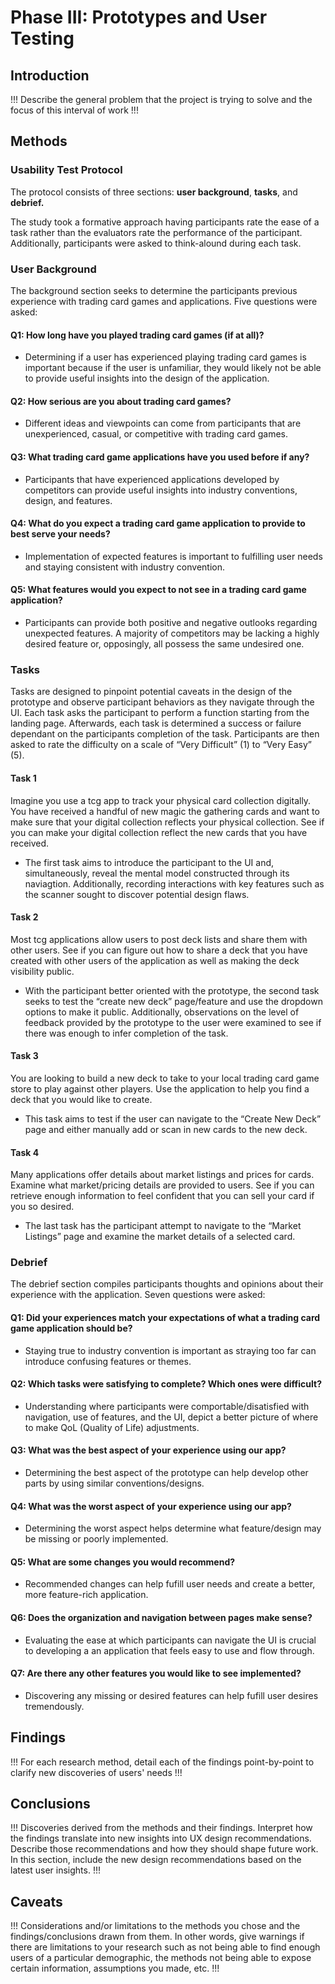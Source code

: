 # Phase III: Prototypes and User Testing

## Introduction

!!! Describe the general problem that the project is trying to solve and the focus of this interval of work !!!

## Methods

### Usability Test Protocol

The protocol consists of three sections: **user background**, **tasks**, and **debrief.** 

The study took a formative approach having participants rate the ease of a task rather than the evaluators rate the performance of the participant. Additionally, participants were asked to think-alound during each task. 

### User Background

The background section seeks to determine the participants previous experience with trading card games and applications. Five questions were asked:

#### Q1: How long have you played trading card games (if at all)?
* Determining if a user has experienced playing trading card games is important because if the user is unfamiliar, they would likely not be able to provide useful insights into the design of the application. 

#### Q2: How serious are you about trading card games?
* Different ideas and viewpoints can come from participants that are unexperienced, casual, or competitive with trading card games. 

#### Q3: What trading card game applications have you used before if any?
* Participants that have experienced applications developed by competitors can provide useful insights into industry conventions, design, and features. 

#### Q4: What do you expect a trading card game application to provide to best serve your needs?
* Implementation of expected features is important to fulfilling user needs and staying consistent with industry convention. 

#### Q5: What features would you expect to not see in a trading card game application?
* Participants can provide both positive and negative outlooks regarding unexpected features. A majority of competitors may be lacking a highly desired feature or, opposingly, all possess the same undesired one.

### Tasks
Tasks are designed to pinpoint potential caveats in the design of the prototype and observe participant behaviors as they navigate through the UI. Each task asks the participant to perform a function starting from the landing page. Afterwards, each task is determined a success or failure dependant on the participants completion of the task. Participants are then asked to rate the difficulty on a scale of “Very Difficult” (1) to “Very Easy” (5). 

#### Task 1
Imagine you use a tcg app to track your physical card collection digitally. You have received a handful of new magic the gathering cards and want to make sure that your digital collection reflects your physical collection. See if you can make your digital collection reflect the new cards that you have received.

* The first task aims to introduce the participant to the UI and, simultaneously, reveal the mental model constructed through its naviagtion. Additionally, recording interactions with key features such as the scanner sought to discover potential design flaws. 


#### Task 2
Most tcg applications allow users to post deck lists and share them with other users. See if you can figure out how to share a deck that you have created with other users of the application as well as making the deck visibility public. 

* With the participant better oriented with the prototype, the second task seeks to test the “create new deck” page/feature and use the dropdown options to make it public. Additionally, observations on the level of feedback provided by the prototype to the user were examined to see if there was enough to infer completion of the task. 

#### Task 3
You are looking to build a new deck to take to your local trading card game store to play against other players. Use the application to help you find a deck that you would like to create.

* This task aims to test if the user can navigate to the “Create New Deck” page and either manually add or scan in new cards to the new deck. 

#### Task 4
Many applications offer details about market listings and prices for cards. Examine what market/pricing details are provided to users. See if you can retrieve enough information to feel confident that you can sell your card if you so desired.

* The last task has the participant attempt to navigate to the “Market Listings” page and examine the market details of a selected card. 

### Debrief
The debrief section compiles participants thoughts and opinions about their experience with the application. Seven questions were asked:

#### Q1: Did your experiences match your expectations of what a trading card game application should be?
* Staying true to industry convention is important as straying too far can introduce confusing features or themes. 

#### Q2: Which tasks were satisfying to complete? Which ones were difficult?
* Understanding where participants were comportable/disatisfied with navigation, use of features, and the UI, depict a better picture of where to make QoL (Quality of Life) adjustments. 

#### Q3: What was the best aspect of your experience using our app?
* Determining the best aspect of the prototype can help develop other parts by using similar conventions/designs. 

#### Q4: What was the worst aspect of your experience using our app?
* Determining the worst aspect helps determine what feature/design may be missing or poorly implemented. 

#### Q5: What are some changes you would recommend?
* Recommended changes can help fufill user needs and create a better, more feature-rich application.

#### Q6: Does the organization and navigation between pages make sense?
* Evaluating the ease at which participants can navigate the UI is crucial to developing a an application that feels easy to use and flow through. 

#### Q7: Are there any other features you would like to see implemented?
* Discovering any missing or desired features can help fufill user desires tremendously. 

## Findings

!!! For each research method, detail each of the findings point-by-point to clarify new discoveries of users' needs !!!

## Conclusions

!!! Discoveries derived from the methods and their findings. Interpret how the findings translate into new insights into UX design recommendations. Describe those recommendations and how they should shape future work. In this section, include the new design recommendations based on the latest user insights. !!!

## Caveats

!!! Considerations and/or limitations to the methods you chose and the findings/conclusions drawn from them. In other words, give warnings if there are limitations to your research such as not being able to find enough users of a particular demographic, the methods not being able to expose certain information, assumptions you made, etc. !!!

